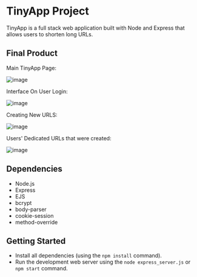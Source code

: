 # TinyApp Project

TinyApp is a full stack web application built with Node and Express that allows users to shorten long URLs.

## Final Product

Main TinyApp Page:

![image](https://user-images.githubusercontent.com/75704947/105428712-f211ec80-5c1d-11eb-84e2-ec5d253ead65.png)

Interface On User Login:

![image](https://user-images.githubusercontent.com/75704947/105428863-4fa63900-5c1e-11eb-8a99-3aadf9286578.png)

Creating New URLS: 

![image](https://user-images.githubusercontent.com/75704947/105428993-8c723000-5c1e-11eb-9fef-8f76e3550b35.png)

Users' Dedicated URLs that were created:

![image](https://user-images.githubusercontent.com/75704947/105429027-a6137780-5c1e-11eb-9a38-4d276a3a0c8f.png)



## Dependencies

- Node.js
- Express
- EJS
- bcrypt
- body-parser
- cookie-session
- method-override

## Getting Started

- Install all dependencies (using the `npm install` command).
- Run the development web server using the `node express_server.js` or `npm start` command. 